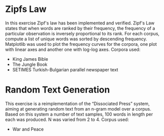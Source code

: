 # Zipfs Law 

In this exercise Zipf's law has been implemented and verified. Zipf's Law states that when words are ranked by their frequency, the frequency of 
a particular observation is inversely proportional to its rank. For each corpus, compute a list of unique words was sorted by descending frequency. Matplotlib was used to plot the frequency curves for the corpora, one plot with linear axes and another one with log-log axes. Corpora used:

- King James Bible 
- The Jungle Book 
- SETIMES Turkish-Bulgarian parallel newspaper text


# Random Text Generation

This exercise is a reimplementation of the “Dissociated Press” system, aiming at generating random text from an n-gram model over a corpus.
Based on this system a number of text samples, 100 words in length per each was produced. N was varied from 2 to 4. Corpus used:

- War and Peace
